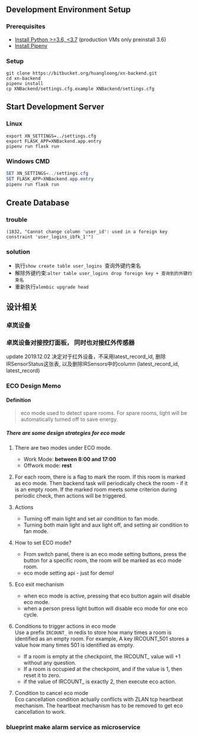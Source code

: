 ## Development Environment Setup

### Prerequisites

* [Install Python >=3.6, <3.7](https://www.python.org/downloads/) (production VMs only preinstall 3.6)
* [Install Pipenv](https://pipenv.readthedocs.io/en/latest/install/#installing-pipenv)



### Setup

```shell
git clone https://bitbucket.org/huangloong/xn-backend.git
cd xn-backend
pipenv install
cp XNBackend/settings.cfg.example XNBackend/settings.cfg
```



## Start Development Server

### Linux

```shell
export XN_SETTINGS=../settings.cfg
export FLASK_APP=XNBackend.app.entry
pipenv run flask run
```



### Windows CMD

```powershell
SET XN_SETTINGS=../settings.cfg
SET FLASK_APP=XNBackend.app.entry
pipenv run flask run
```





## Create Database

### trouble

```
(1832, "Cannot change column 'user_id': used in a foreign key constraint 'user_logins_ibfk_1'")
```

### solution

* 执行```show create table user_logins ```查询外键约束名
* 解除外键约束:```alter table user_logins drop foreign key + 查询到的外键约束名```
* 重新执行```alembic upgrade head```


## 设计相关

### 卓岚设备
### 卓岚设备对接控灯面板， 同时也对接红外传感器

update 2019.12.02 决定对于红外设备，不采用latest_record_id, 删除IRSensorStatus这张表, 以及删除IRSensors中的column (latest_record_id, latest_record)

### ECO Design Memo
#### Definition
> eco mode used to detect spare rooms. For spare rooms, light will be automatically turned off to save energy.

##### There are some design strategies for eco mode
1. There are two modes under ECO mode.
    * Work Mode: **between 8:00 and 17:00**
    * Offwork mode: **rest**

2. For each room, there is a flag to mark the room. If this room is marked as eco mode. Then backend task will periodically 
check the room - if it is an empty room. If the marked room meets some criterion during periodic check, then actions will be
triggered.


3. Actions
   * Turning off main light and set air condition to fan mode.
   * Turning both main light and aux light off, and setting air condition to fan mode.

4. How to set ECO mode?
    * From switch panel, there is an eco mode setting buttons, press the button for a specific room, the room will be marked
    as eco mode room.
    * eco mode setting api - just for demo!
   
5. Eco exit mechanism
    * when eco mode is active, pressing that eco button again will disable eco mode.
    * when a person press light button will disable eco mode for one eco cycle.

6. Conditions to trigger actions in eco mode \
   Use a prefix ```IRCOUNT_``` in redis to store how many times a room is identified as an empty room. For example, 
   A key IRCOUNT_501 stores a value how many times 501 is identified as empty. 
   
   * If a room is empty at the checkpoint, the IRCOUNT_ value will +1 without any question.
   * If a room is occupied at the checkpoint, and if the value is 1, then reset it to zero.
   * if the value of IRCOUNT_ is exactly 2, then execute eco action.
  
7. Condition to cancel eco mode  \
Eco cancellation condition actually conflicts with ZLAN tcp heartbeat mechanism. The heartbeat mechanism has to be removed
to get eco cancellation to work.


### blueprint make alarm service as microservice




 